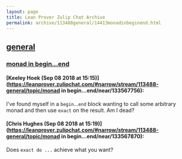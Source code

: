 ```yaml
---
layout: page
title: Lean Prover Zulip Chat Archive 
permalink: archive/113488general/14413monadinbeginend.html
---
```


## [general](index.html)
### [monad in begin...end](14413monadinbeginend.html)

#### [Keeley Hoek (Sep 08 2018 at 15:15)](https://leanprover.zulipchat.com/#narrow/stream/113488-general/topic/monad in begin...end/near/133567756):
I've found myself in a `begin`...`end` block wanting to call some arbitrary monad and then use `exact` on the result. Am I dead?

#### [Chris Hughes (Sep 08 2018 at 15:19)](https://leanprover.zulipchat.com/#narrow/stream/113488-general/topic/monad in begin...end/near/133567870):
Does `exact do ...` achieve what you want?

